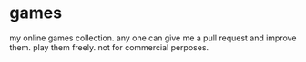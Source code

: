 # games
my online games collection.
any one can give me a pull request and improve them.
play them freely.
not for commercial perposes.
